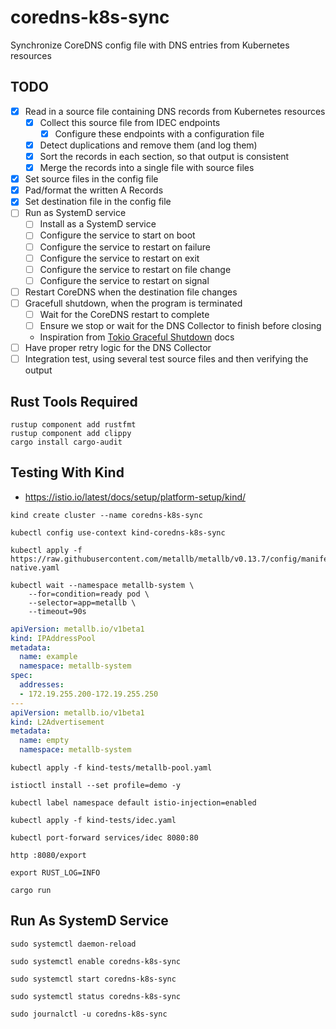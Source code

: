 # coredns-k8s-sync

Synchronize CoreDNS config file with DNS entries from Kubernetes resources

## TODO

* [X] Read in a source file containing DNS records from Kubernetes resources
    * [X] Collect this source file from IDEC endpoints
      * [X] Configure these endpoints with a configuration file
    * [X] Detect duplications and remove them (and log them)
    * [X] Sort the records in each section, so that output is consistent
    * [X] Merge the records into a single file with source files
* [X] Set source files in the config file
* [X] Pad/format the written A Records
* [X] Set destination file in the config file
* [ ] Run as SystemD service
    * [ ] Install as a SystemD service
    * [ ] Configure the service to start on boot
    * [ ] Configure the service to restart on failure
    * [ ] Configure the service to restart on exit
    * [ ] Configure the service to restart on file change
    * [ ] Configure the service to restart on signal
* [ ] Restart CoreDNS when the destination file changes
* [ ] Gracefull shutdown, when the program is terminated
    * [ ] Wait for the CoreDNS restart to complete
    * [ ] Ensure we stop or wait for the DNS Collector to finish before closing
    * Inspiration from [Tokio Graceful Shutdown](https://tokio.rs/tokio/tutorial/graceful_shutdown) docs
* [ ] Have proper retry logic for the DNS Collector
* [ ] Integration test, using several test source files and then verifying the output

## Rust Tools Required

```shell
rustup component add rustfmt
rustup component add clippy
cargo install cargo-audit
```

## Testing With Kind

* https://istio.io/latest/docs/setup/platform-setup/kind/

```shell
kind create cluster --name coredns-k8s-sync
```

```shell
kubectl config use-context kind-coredns-k8s-sync
```

```shell
kubectl apply -f https://raw.githubusercontent.com/metallb/metallb/v0.13.7/config/manifests/metallb-native.yaml
```

```shell
kubectl wait --namespace metallb-system \
    --for=condition=ready pod \
    --selector=app=metallb \
    --timeout=90s
```

```yaml
apiVersion: metallb.io/v1beta1
kind: IPAddressPool
metadata:
  name: example
  namespace: metallb-system
spec:
  addresses:
  - 172.19.255.200-172.19.255.250
---
apiVersion: metallb.io/v1beta1
kind: L2Advertisement
metadata:
  name: empty
  namespace: metallb-system
```

```shell
kubectl apply -f kind-tests/metallb-pool.yaml
```

```shell
istioctl install --set profile=demo -y
```

```shell
kubectl label namespace default istio-injection=enabled
```

```shell
kubectl apply -f kind-tests/idec.yaml
```

```shell
kubectl port-forward services/idec 8080:80
```

```shell
http :8080/export
```

```shell
export RUST_LOG=INFO
```

```shell
cargo run
```

## Run As SystemD Service

```shell
sudo systemctl daemon-reload
```

```shell
sudo systemctl enable coredns-k8s-sync
```

```shell
sudo systemctl start coredns-k8s-sync
```

```shell
sudo systemctl status coredns-k8s-sync
```

```shell
sudo journalctl -u coredns-k8s-sync
```

